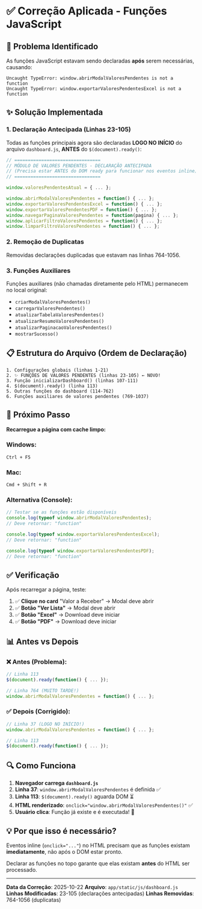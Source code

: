 # ✅ Correção Aplicada - Funções JavaScript

## 🔧 Problema Identificado

As funções JavaScript estavam sendo declaradas **após** serem necessárias, causando:
```
Uncaught TypeError: window.abrirModalValoresPendentes is not a function
Uncaught TypeError: window.exportarValoresPendentesExcel is not a function
```

## ✨ Solução Implementada

### 1. Declaração Antecipada (Linhas 23-105)

Todas as funções principais agora são declaradas **LOGO NO INÍCIO** do arquivo `dashboard.js`, **ANTES** do `$(document).ready()`:

```javascript
// ================================
// MÓDULO DE VALORES PENDENTES - DECLARAÇÃO ANTECIPADA
// (Precisa estar ANTES do DOM ready para funcionar nos eventos inline)
// ================================

window.valoresPendentesAtual = { ... };

window.abrirModalValoresPendentes = function() { ... };
window.exportarValoresPendentesExcel = function() { ... };
window.exportarValoresPendentesPDF = function() { ... };
window.navegarPaginaValoresPendentes = function(pagina) { ... };
window.aplicarFiltroValoresPendentes = function() { ... };
window.limparFiltroValoresPendentes = function() { ... };
```

### 2. Remoção de Duplicatas

Removidas declarações duplicadas que estavam nas linhas 764-1056.

### 3. Funções Auxiliares

Funções auxiliares (não chamadas diretamente pelo HTML) permanecem no local original:
- `criarModalValoresPendentes()`
- `carregarValoresPendentes()`
- `atualizarTabelaValoresPendentes()`
- `atualizarResumoValoresPendentes()`
- `atualizarPaginacaoValoresPendentes()`
- `mostrarSucesso()`

## 📋 Estrutura do Arquivo (Ordem de Declaração)

```
1. Configurações globais (linhas 1-21)
2. ✨ FUNÇÕES DE VALORES PENDENTES (linhas 23-105) ← NOVO!
3. Função inicializarDashboard() (linhas 107-111)
4. $(document).ready() (linha 113)
5. Outras funções do dashboard (114-762)
6. Funções auxiliares de valores pendentes (769-1037)
```

## 🎯 Próximo Passo

**Recarregue a página com cache limpo:**

### Windows:
```
Ctrl + F5
```

### Mac:
```
Cmd + Shift + R
```

### Alternativa (Console):
```javascript
// Testar se as funções estão disponíveis
console.log(typeof window.abrirModalValoresPendentes);
// Deve retornar: "function"

console.log(typeof window.exportarValoresPendentesExcel);
// Deve retornar: "function"

console.log(typeof window.exportarValoresPendentesPDF);
// Deve retornar: "function"
```

## ✅ Verificação

Após recarregar a página, teste:

1. ✅ **Clique no card** "Valor a Receber" → Modal deve abrir
2. ✅ **Botão "Ver Lista"** → Modal deve abrir
3. ✅ **Botão "Excel"** → Download deve iniciar
4. ✅ **Botão "PDF"** → Download deve iniciar

## 📊 Antes vs Depois

### ❌ Antes (Problema):
```javascript
// Linha 113
$(document).ready(function() { ... });

// Linha 764 (MUITO TARDE!)
window.abrirModalValoresPendentes = function() { ... };
```

### ✅ Depois (Corrigido):
```javascript
// Linha 37 (LOGO NO INÍCIO!)
window.abrirModalValoresPendentes = function() { ... };

// Linha 113
$(document).ready(function() { ... });
```

## 🔍 Como Funciona

1. **Navegador carrega `dashboard.js`**
2. **Linha 37**: `window.abrirModalValoresPendentes` é definida ✅
3. **Linha 113**: `$(document).ready()` aguarda DOM ⏳
4. **HTML renderizado**: `onclick="window.abrirModalValoresPendentes()"` ✅
5. **Usuário clica**: Função já existe e é executada! 🎉

## 💡 Por que isso é necessário?

Eventos inline (`onclick="..."`) no HTML precisam que as funções existam **imediatamente**, não após o DOM estar pronto.

Declarar as funções no topo garante que elas existam **antes** do HTML ser processado.

---

**Data da Correção**: 2025-10-22
**Arquivo**: `app/static/js/dashboard.js`
**Linhas Modificadas**: 23-105 (declarações antecipadas)
**Linhas Removidas**: 764-1056 (duplicatas)
